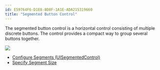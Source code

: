 ```yaml
---
id: E59764F6-D1E8-8D8F-1A1E-ADA215319660
title: "Segmented Button Control"
---
```


The segmented button control is a horizontal control consisting of multiple
discrete buttons.&nbsp;The control provides a compact way to group several
buttons together.

 ![](Images/UISegmentedControl_styles.png)

-   [Configure Segments (UISegmentedControl)](/recipes/ios/standard_controls/segmented_button_control/configure_segments_(uisegmentedcontrol)) 
-   [Specify Segment Size](/recipes/ios/standard_controls/segmented_button_control/specify_segment_sizes)
